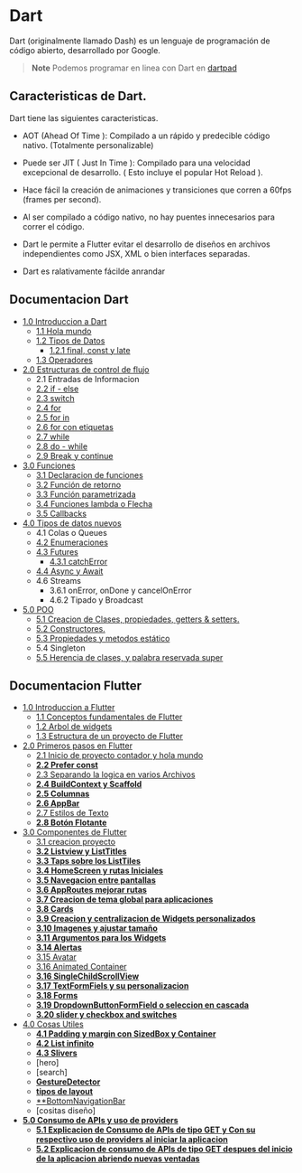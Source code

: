 # Dart

Dart (originalmente llamado Dash) es un lenguaje de programación de código abierto, desarrollado por Google.

> **Note** Podemos programar en linea con Dart en [dartpad](https://dartpad.dartlang.org/?)

## Caracteristicas de Dart.

Dart tiene las siguientes caracteristicas.

* AOT (Ahead Of Time ): Compilado a un rápido y
predecible código nativo. (Totalmente personalizable)

* Puede ser JIT ( Just In Time ): Compilado para una
velocidad excepcional de desarrollo. ( Esto incluye el
popular Hot Reload ).

* Hace fácil la creación de animaciones y transiciones
que corren a 60fps (frames per second).

* Al ser compilado a código nativo, no hay puentes
innecesarios para correr el código.

* Dart le permite a Flutter evitar el desarrollo de
diseños en archivos independientes como JSX, XML
o bien interfaces separadas.

* Dart es ralativamente fácilde anrandar

## Documentacion Dart

* [1.0 Introduccion a Dart](https://github.com/RaulEstram/Documentaciones/tree/main/Dart%20y%20Flutter/Dart/1%20Introduccion%20Dart)
    * [1.1 Hola mundo](https://github.com/RaulEstram/Documentaciones/blob/main/Dart%20y%20Flutter/Dart/1%20Introduccion%20Dart/Hola%20Mundo.md)
    * [1.2 Tipos de Datos](https://github.com/RaulEstram/Documentaciones/blob/main/Dart%20y%20Flutter/Dart/1%20Introduccion%20Dart/Tipos%20de%20Datos.md)
        * [1.2.1 final, const y late](https://github.com/RaulEstram/Documentaciones/blob/main/Dart%20y%20Flutter/Dart/1%20Introduccion%20Dart/Final%20y%20Const.md)
    * [1.3 Operadores](https://github.com/RaulEstram/Documentaciones/blob/main/Dart%20y%20Flutter/Dart/1%20Introduccion%20Dart/Operadores.md)
* [2.0 Estructuras de control de flujo](https://github.com/RaulEstram/Documentaciones/tree/main/Dart%20y%20Flutter/Dart/2%20Estructuras%20de%20control%20de%20flujo)
    * 2.1 Entradas de Informacion
    * [2.2 if - else ](https://github.com/RaulEstram/Documentaciones/blob/main/Dart%20y%20Flutter/Dart/2%20Estructuras%20de%20control%20de%20flujo/if%20y%20else.md)
    * [2.3 switch](https://github.com/RaulEstram/Documentaciones/blob/main/Dart%20y%20Flutter/Dart/2%20Estructuras%20de%20control%20de%20flujo/switch.md)
    * [2.4 for](https://github.com/RaulEstram/Documentaciones/blob/main/Dart%20y%20Flutter/Dart/2%20Estructuras%20de%20control%20de%20flujo/for.md)
    * [2.5 for in](https://github.com/RaulEstram/Documentaciones/blob/main/Dart%20y%20Flutter/Dart/2%20Estructuras%20de%20control%20de%20flujo/for%20in.md)
    * [2.6 for con etiquetas](https://github.com/RaulEstram/Documentaciones/blob/main/Dart%20y%20Flutter/Dart/2%20Estructuras%20de%20control%20de%20flujo/for%20con%20etiquetas.md)
    * [2.7 while](https://github.com/RaulEstram/Documentaciones/blob/main/Dart%20y%20Flutter/Dart/2%20Estructuras%20de%20control%20de%20flujo/while.md)
    * [2.8 do - while](https://github.com/RaulEstram/Documentaciones/blob/main/Dart%20y%20Flutter/Dart/2%20Estructuras%20de%20control%20de%20flujo/do%20while.md)
    * [2.9 Break y continue](https://github.com/RaulEstram/Documentaciones/blob/main/Dart%20y%20Flutter/Dart/2%20Estructuras%20de%20control%20de%20flujo/break%20y%20continue.md)
* [3.0 Funciones](https://github.com/RaulEstram/Documentaciones/tree/main/Dart%20y%20Flutter/Dart/3%20Funciones)
    * [3.1 Declaracion de funciones](https://github.com/RaulEstram/Documentaciones/blob/main/Dart%20y%20Flutter/Dart/3%20Funciones/Declaracion%20de%20funciones.md)
    * [3.2 Función de retorno](https://github.com/RaulEstram/Documentaciones/blob/main/Dart%20y%20Flutter/Dart/3%20Funciones/Funcion%20de%20retorno.md)
    * [3.3 Función parametrizada](https://github.com/RaulEstram/Documentaciones/blob/main/Dart%20y%20Flutter/Dart/3%20Funciones/Funcion%20parametrizada.md)
    * [3.4 Funciones lambda o Flecha](https://github.com/RaulEstram/Documentaciones/blob/main/Dart%20y%20Flutter/Dart/3%20Funciones/Funciones%20lambda%20o%20Flecha.md)
    * [3.5 Callbacks](https://github.com/RaulEstram/Documentaciones/blob/main/Dart%20y%20Flutter/Dart/3%20Funciones/Callbacks.md)
* [4.0 Tipos de datos nuevos](https://github.com/RaulEstram/Documentaciones/tree/main/Dart%20y%20Flutter/Dart/4%20Tipos%20de%20datos%20nuevos)
    * 4.1 Colas o Queues
    * [4.2 Enumeraciones](https://github.com/RaulEstram/Documentaciones/blob/main/Dart%20y%20Flutter/Dart/4%20Tipos%20de%20datos%20nuevos/Enumeraciones.md)
    * [4.3 Futures](https://github.com/RaulEstram/Documentaciones/blob/main/Dart%20y%20Flutter/Dart/4%20Tipos%20de%20datos%20nuevos/Futures.md)
        * [4.3.1 catchError](https://github.com/RaulEstram/Documentaciones/blob/main/Dart%20y%20Flutter/Dart/4%20Tipos%20de%20datos%20nuevos/catchError.md)
    * [4.4 Async y Await](https://github.com/RaulEstram/Documentaciones/blob/main/Dart%20y%20Flutter/Dart/4%20Tipos%20de%20datos%20nuevos/Async%20y%20Await.md)
    * 4.6 Streams
        * 3.6.1 onError, onDone y cancelOnError
        * 4.6.2 Tipado y Broadcast
* [5.0 POO](https://github.com/RaulEstram/Documentaciones/tree/main/Dart%20y%20Flutter/Dart/5%20POO)
    * [5.1 Creacion de Clases, propiedades, getters & setters.](https://github.com/RaulEstram/Documentaciones/blob/main/Dart%20y%20Flutter/Dart/5%20POO/Creacion%20de%20Clases.md)
    * [5.2 Constructores.](https://github.com/RaulEstram/Documentaciones/blob/main/Dart%20y%20Flutter/Dart/5%20POO/Constructores.md)
    * [5.3 Propiedades y metodos estático](https://github.com/RaulEstram/Documentaciones/blob/main/Dart%20y%20Flutter/Dart/5%20POO/propiedades%20y%20metodos%20estaticos.md)
    * 5.4 Singleton
    * [5.5 Herencia de clases, y palabra reservada super](https://github.com/RaulEstram/Documentaciones/blob/main/Dart%20y%20Flutter/Dart/5%20POO/Herencia.md) 

## Documentacion Flutter

* [1.0 Introduccion a Flutter](https://github.com/RaulEstram/Documentaciones/tree/main/Dart%20y%20Flutter/flutter/1%20Introduccion%20a%20Flutter)
    * [1.1 Conceptos fundamentales de Flutter](https://github.com/RaulEstram/Documentaciones/blob/main/Dart%20y%20Flutter/flutter/1%20Introduccion%20a%20Flutter/Conceptos%20fundamentales%20de%20flutter.md)
    * [1.2 Arbol de widgets](https://github.com/RaulEstram/Documentaciones/blob/main/Dart%20y%20Flutter/flutter/1%20Introduccion%20a%20Flutter/Arbol%20de%20Widgets.md)
    * [1.3 Estructura de un proyecto de Flutter](https://github.com/RaulEstram/Documentaciones/blob/main/Dart%20y%20Flutter/flutter/1%20Introduccion%20a%20Flutter/Estructura%20de%20un%20Proyecto%20en%20Flutter.md)
* [2.0 Primeros pasos en Flutter](https://github.com/RaulEstram/Documentaciones/tree/main/Dart%20y%20Flutter/flutter/Primeros%20pasos%20en%20Flutter)
    * [2.1 Inicio de proyecto contador y hola mundo](https://github.com/RaulEstram/Documentaciones/blob/main/Dart%20y%20Flutter/flutter/Primeros%20pasos%20en%20Flutter/Inicio%20de%20proyecto%20contador%20y%20hola%20mundo.md)
    * [**2.2 Prefer const**](https://github.com/RaulEstram/Documentaciones/blob/main/Dart%20y%20Flutter/flutter/Primeros%20pasos%20en%20Flutter/Prefer%20const.md)
    * [2.3 Separando la logica en varios Archivos ](https://github.com/RaulEstram/Documentaciones/blob/main/Dart%20y%20Flutter/flutter/Primeros%20pasos%20en%20Flutter/Separando%20la%20logica%20en%20varios%20Archivos.md)
    * [**2.4 BuildContext y Scaffold**](https://github.com/RaulEstram/Documentaciones/blob/main/Dart%20y%20Flutter/flutter/Primeros%20pasos%20en%20Flutter/BuildContext%20y%20Scaffold.md)
    * [**2.5 Columnas**](https://github.com/RaulEstram/Documentaciones/blob/main/Dart%20y%20Flutter/flutter/Primeros%20pasos%20en%20Flutter/Columnas.md)
    * [**2.6 AppBar**](https://github.com/RaulEstram/Documentaciones/blob/main/Dart%20y%20Flutter/flutter/Primeros%20pasos%20en%20Flutter/AppBar.md)
    * [2.7 Estilos de Texto](https://github.com/RaulEstram/Documentaciones/blob/main/Dart%20y%20Flutter/flutter/Primeros%20pasos%20en%20Flutter/Estilos%20de%20texto.md)
    * [**2.8 Botón Flotante**](https://github.com/RaulEstram/Documentaciones/blob/main/Dart%20y%20Flutter/flutter/Primeros%20pasos%20en%20Flutter/Boton%20Flotante.md)
* [3.0 Componentes de Flutter]()
    * [3.1 creacion proyecto]()
    * [**3.2 Listview y ListTitles**](https://github.com/RaulEstram/Documentaciones/blob/main/Dart%20y%20Flutter/flutter/3%20Componentes%20de%20Flutter/Listview%20y%20ListTitles.md)
    * [**3.3 Taps sobre los ListTiles**](https://github.com/RaulEstram/Documentaciones/blob/main/Dart%20y%20Flutter/flutter/3%20Componentes%20de%20Flutter/Taps%20sobre%20los%20ListTiles.md)
    * [**3.4 HomeScreen y rutas Iniciales**](https://github.com/RaulEstram/Documentaciones/blob/main/Dart%20y%20Flutter/flutter/3%20Componentes%20de%20Flutter/homeScreen%20y%20rutas%20iniciales.md)
    * [**3.5 Navegacion entre pantallas**](https://github.com/RaulEstram/Documentaciones/blob/main/Dart%20y%20Flutter/flutter/3%20Componentes%20de%20Flutter/Navegar%20a%20una%20nueva%20pantalla.md)
    * [**3.6 AppRoutes mejorar rutas**](https://github.com/RaulEstram/Documentaciones/blob/main/Dart%20y%20Flutter/flutter/3%20Componentes%20de%20Flutter/AppRoutes.md)
    * [**3.7 Creacion de tema global para aplicaciones**](https://github.com/RaulEstram/Documentaciones/blob/main/Dart%20y%20Flutter/flutter/3%20Componentes%20de%20Flutter/Tema%20global.md)
    * [**3.8 Cards**](https://github.com/RaulEstram/Documentaciones/blob/main/Dart%20y%20Flutter/flutter/3%20Componentes%20de%20Flutter/Cards.md)
    * [**3.9 Creacion y centralizacion de Widgets personalizados**](https://github.com/RaulEstram/Documentaciones/blob/main/Dart%20y%20Flutter/flutter/3%20Componentes%20de%20Flutter/Creacion%20y%20centralizacion%20de%20Widgets%20personalizados.md)
    * [**3.10 Imagenes y ajustar tamaño**](https://github.com/RaulEstram/Documentaciones/blob/main/Dart%20y%20Flutter/flutter/3%20Componentes%20de%20Flutter/Imagenes.md)
    * [**3.11 Argumentos para los Widgets**](https://github.com/RaulEstram/Documentaciones/blob/main/Dart%20y%20Flutter/flutter/3%20Componentes%20de%20Flutter/argumentos%20en%20widgets.md)
    * [**3.14 Alertas**](https://github.com/RaulEstram/Documentaciones/blob/main/Dart%20y%20Flutter/flutter/3%20Componentes%20de%20Flutter/Alertas.md)
    * [3.15 Avatar](https://github.com/RaulEstram/Documentaciones/blob/main/Dart%20y%20Flutter/flutter/3%20Componentes%20de%20Flutter/avatar.md)
    * [3.16 Animated Container](https://github.com/RaulEstram/Documentaciones/blob/main/Dart%20y%20Flutter/flutter/3%20Componentes%20de%20Flutter/animatedContainer.md)
    * [**3.16 SingleChildScrollView**](https://github.com/RaulEstram/Documentaciones/blob/main/Dart%20y%20Flutter/flutter/3%20Componentes%20de%20Flutter/SingleChildScrollView.md)
    * [**3.17 TextFormFiels y su personalizacion**](https://github.com/RaulEstram/Documentaciones/blob/main/Dart%20y%20Flutterflutter/3%20Componentes%20de%20Flutter/TextFormFiels%20y%20su%20personalizacion.md)
    * [**3.18 Forms**](https://github.com/RaulEstram/Documentaciones/blob/main/Dart%20y%20Flutter/flutter/3%20Componentes%20de%20Flutter/forms.md)
    * [**3.19 DropdownButtonFormField o seleccion en cascada** ](https://github.com/RaulEstram/Documentaciones/blob/main/Dart%20y%20Flutter/flutter/3%20Componentes%20de%20Flutter/DropdownButtonFormField.md)
    * [**3.20 slider y checkbox and switches**](https://github.com/RaulEstram/Documentaciones/blob/main/Dart%20y%20Flutter/flutter/3%20Componentes%20de%20Flutter/slider.md)
* [4.0 Cosas Utiles]()
    * [**4.1 Padding y margin con SizedBox y Container**](https://github.com/RaulEstram/Documentaciones/blob/main/Dart%20y%20Flutter/flutter/4%20Cosas%20Utiles/Padding%20y%20SizedBox.md)
    * [**4.2 List infinito**](https://github.com/RaulEstram/Documentaciones/blob/main/Dart%20y%20Flutter/flutter/4%20Cosas%20Utiles/list_infinito.md)
    * [**4.3 Slivers**]()
    * [hero]
    * [search]
    * [**GestureDetector**]()
    * [**tipos de layout**]()
    * [**BottomNavigationBar]()
    * [cositas diseño]
* [**5.0 Consumo de APIs y uso de providers**]()
    * [**5.1 Explicacion de Consumo de APIs de tipo GET y Con su respectivo uso de providers al iniciar la aplicacion**]()
    * [**5.2 Explicacion de consumo de APIs de tipo GET despues del inicio de la aplicacion abriendo nuevas ventadas**]()